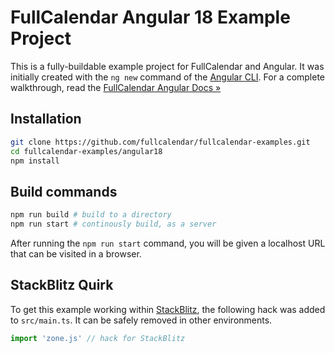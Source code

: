 
# FullCalendar Angular 18 Example Project

This is a fully-buildable example project for FullCalendar and Angular. It was initially created with the `ng new` command of the [Angular CLI](https://angular.io/cli). For a complete walkthrough, read the [FullCalendar Angular Docs &raquo;](https://fullcalendar.io/docs/angular)

## Installation

```bash
git clone https://github.com/fullcalendar/fullcalendar-examples.git
cd fullcalendar-examples/angular18
npm install
```

## Build commands

```bash
npm run build # build to a directory
npm run start # continously build, as a server
```

After running the `npm run start` command, you will be given a localhost URL that can be visited in a browser.

## StackBlitz Quirk

To get this example working within [StackBlitz](https://stackblitz.com/), the following hack was added to `src/main.ts`. It can be safely removed in other environments.

```ts
import 'zone.js' // hack for StackBlitz
```
